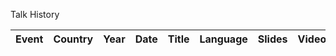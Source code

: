 Talk History

| Event | Country | Year | Date | Title | Language | Slides | Video | Pics |
| ----- | ------- | ---- | -----| ----- | -------- | ------ | ----- | ---- |